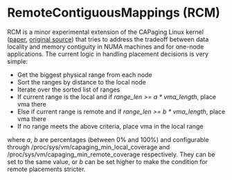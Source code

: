 # RemoteContiguousMappings (RCM)

RCM is a minor experimental extension of the CAPaging Linux kernel ([paper](https://www.cslab.ece.ntua.gr/~xalverti/papers/isca20_enhancing_and_exploiting_contiguity.pdf), [original source](https://github.com/cslab-ntua/contiguity-isca2020)) that tries to address the tradeoff between data locality and memory contiguity in NUMA machines and for one-node applications. The current logic in handling placement decisions is very simple:
- Get the biggest physical range from each node
- Sort the ranges by distance to the local node
- Iterate over the sorted list of ranges
- If current range is the local and if *range_len >= a \* vma_length*, place vma there
- Else if current range is remote and if *range_len >= b \* vma_length*, place vma there
- If no range meets the above criteria, place vma in the local range

where *a*, *b* are percentages (between 0% and 100%) and configurable through /proc/sys/vm/capaging_min_local_coverage and /proc/sys/vm/capaging_min_remote_coverage respectively. They can be set to the same value, or *b* can be set higher to make the condition for remote placements stricter.
